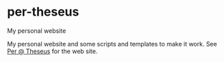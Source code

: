 # per-theseus
My personal website

My personal website and some scripts and templates to make it work. See [Per @ Theseus](http://theseus.dk/per) for the web site.
